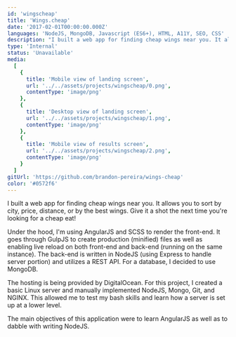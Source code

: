 ```yaml
---
id: 'wingscheap'
title: 'Wings.cheap'
date: '2017-02-01T00:00:00.000Z'
languages: 'NodeJS, MongoDB, Javascript (ES6+), HTML, A11Y, SEO, CSS'
description: "I built a web app for finding cheap wings near you. It allows you to sort by city, price, distance, or by the best wings. Give it a shot the next time you're looking for a cheap eat!"
type: 'Internal'
status: 'Unavailable'
media:
  [
    {
      title: 'Mobile view of landing screen',
      url: '../../assets/projects/wingscheap/0.png',
      contentType: 'image/png'
    },
    {
      title: 'Desktop view of landing screen',
      url: '../../assets/projects/wingscheap/1.png',
      contentType: 'image/png'
    },
    {
      title: 'Mobile view of results screen',
      url: '../../assets/projects/wingscheap/2.png',
      contentType: 'image/png'
    }
  ]
gitUrl: 'https://github.com/brandon-pereira/wings-cheap'
color: '#0572f6'
---
```


I built a web app for finding cheap wings near you. It allows you to sort by city, price, distance, or by the best wings. Give it a shot the next time you're looking for a cheap eat!

Under the hood, I'm using AngularJS and SCSS to render the front-end. It goes through GulpJS to create production (minified) files as well as enabling live reload on both front-end and back-end (running on the same instance). The back-end is written in NodeJS (using Express to handle server portion) and utilizes a REST API. For a database, I decided to use MongoDB.

The hosting is being provided by DigitalOcean. For this project, I created a basic Linux server and manually implemented NodeJS, Mongo, Git, and NGINX. This allowed me to test my bash skills and learn how a server is set up at a lower level.

The main objectives of this application were to learn AngularJS as well as to dabble with writing NodeJS.
